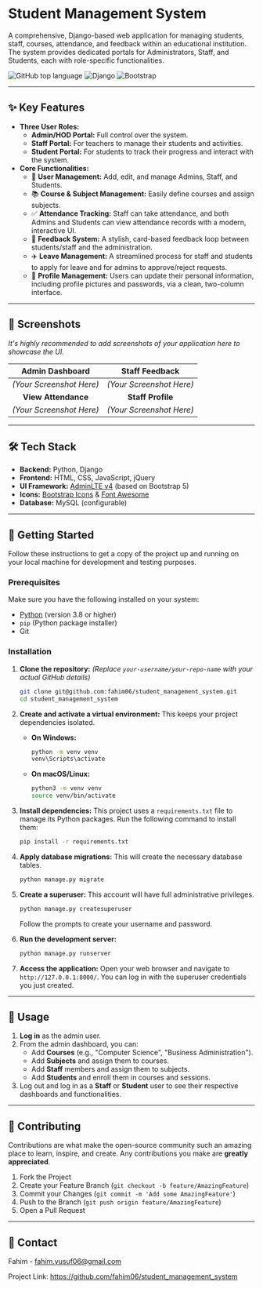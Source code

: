 # Student Management System

A comprehensive, Django-based web application for managing students, staff, courses, attendance, and feedback within an
educational institution. The system provides dedicated portals for Administrators, Staff, and Students, each with
role-specific functionalities.

![GitHub top language](https://img.shields.io/badge/Python-1E415E?style=for-the-badge&logo=python&logoColor=blue)
![Django](https://img.shields.io/badge/Django-092E20?style=for-the-badge&logo=django&logoColor=white)
![Bootstrap](https://img.shields.io/badge/Bootstrap-563D7C?style=for-the-badge&logo=bootstrap&logoColor=white)

---

## ✨ Key Features

- **Three User Roles:**
    - **Admin/HOD Portal:** Full control over the system.
    - **Staff Portal:** For teachers to manage their students and activities.
    - **Student Portal:** For students to track their progress and interact with the system.
- **Core Functionalities:**
    - 👤 **User Management:** Add, edit, and manage Admins, Staff, and Students.
    - 📚 **Course & Subject Management:** Easily define courses and assign subjects.
    - ✅ **Attendance Tracking:** Staff can take attendance, and both Admins and Students can view attendance records
      with a modern, interactive UI.
    - 💬 **Feedback System:** A stylish, card-based feedback loop between students/staff and the administration.
    - ✈️ **Leave Management:** A streamlined process for staff and students to apply for leave and for admins to
      approve/reject requests.
    - 👤 **Profile Management:** Users can update their personal information, including profile pictures and passwords,
      via a clean, two-column interface.

---

## 📸 Screenshots

*It's highly recommended to add screenshots of your application here to showcase the UI.*

|     Admin Dashboard      |      Staff Feedback      |
|:------------------------:|:------------------------:|
| *(Your Screenshot Here)* | *(Your Screenshot Here)* |
|   **View Attendance**    |    **Staff Profile**     |
| *(Your Screenshot Here)* | *(Your Screenshot Here)* |

---

## 🛠️ Tech Stack

- **Backend:** Python, Django
- **Frontend:** HTML, CSS, JavaScript, jQuery
- **UI Framework:** [AdminLTE v4](https://adminlte.io/) (based on Bootstrap 5)
- **Icons:** [Bootstrap Icons](https://icons.getbootstrap.com/) & [Font Awesome](https://fontawesome.com/)
- **Database:** MySQL (configurable)

---

## 🚀 Getting Started

Follow these instructions to get a copy of the project up and running on your local machine for development and testing
purposes.

### Prerequisites

Make sure you have the following installed on your system:

- [Python](https://www.python.org/downloads/) (version 3.8 or higher)
- `pip` (Python package installer)
- Git

### Installation

1. **Clone the repository:**
   *(Replace `your-username/your-repo-name` with your actual GitHub details)*
   ```sh
   git clone git@github.com:fahim06/student_management_system.git
   cd student_management_system
   ```

2. **Create and activate a virtual environment:**
   This keeps your project dependencies isolated.

    - **On Windows:**
      ```sh
      python -m venv venv
      venv\Scripts\activate
      ```

    - **On macOS/Linux:**
      ```sh
      python3 -m venv venv
      source venv/bin/activate
      ```

3. **Install dependencies:**
   This project uses a `requirements.txt` file to manage its Python packages. Run the following command to install them:
   ```sh
   pip install -r requirements.txt
   ```

4. **Apply database migrations:**
   This will create the necessary database tables.
   ```sh
   python manage.py migrate
   ```

5. **Create a superuser:**
   This account will have full administrative privileges.
   ```sh
   python manage.py createsuperuser
   ```
   Follow the prompts to create your username and password.

6. **Run the development server:**
   ```sh
   python manage.py runserver
   ```

7. **Access the application:**
   Open your web browser and navigate to `http://127.0.0.1:8000/`. You can log in with the superuser credentials you
   just created.

---

## 📖 Usage

1. **Log in** as the admin user.
2. From the admin dashboard, you can:
    - Add **Courses** (e.g., "Computer Science", "Business Administration").
    - Add **Subjects** and assign them to courses.
    - Add **Staff** members and assign them to subjects.
    - Add **Students** and enroll them in courses and sessions.
3. Log out and log in as a **Staff** or **Student** user to see their respective dashboards and functionalities.

---

## 🤝 Contributing

Contributions are what make the open-source community such an amazing place to learn, inspire, and create. Any
contributions you make are **greatly appreciated**.

1. Fork the Project
2. Create your Feature Branch (`git checkout -b feature/AmazingFeature`)
3. Commit your Changes (`git commit -m 'Add some AmazingFeature'`)
4. Push to the Branch (`git push origin feature/AmazingFeature`)
5. Open a Pull Request

---

## 📧 Contact

Fahim - fahim.yusuf06@gmail.com

Project Link: https://github.com/fahim06/student_management_system